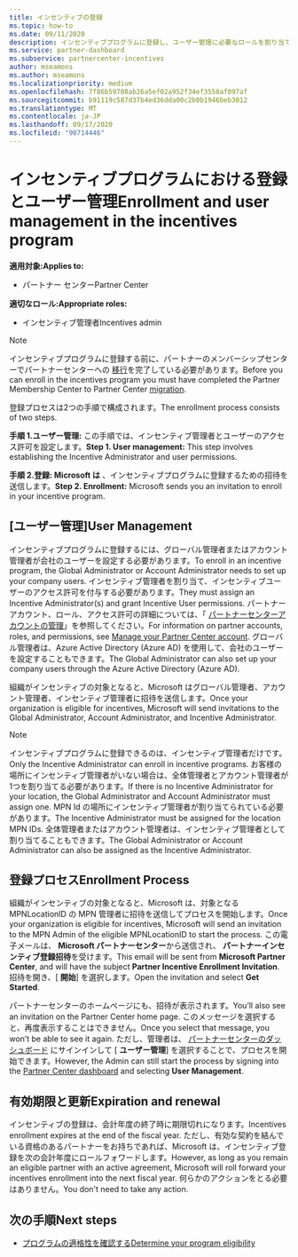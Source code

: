 ```yaml
---
title: インセンティブの登録
ms.topic: how-to
ms.date: 09/11/2020
description: インセンティブプログラムに登録し、ユーザー管理に必要なロールを割り当てます。
ms.service: partner-dashboard
ms.subservice: partnercenter-incentives
author: mseamons
ms.author: mseamons
ms.localizationpriority: medium
ms.openlocfilehash: 7f86b59708ab26a5ef02a952f34ef3558af097af
ms.sourcegitcommit: b91119c587d37b4ed36dda00c2b0b1946beb3012
ms.translationtype: MT
ms.contentlocale: ja-JP
ms.lasthandoff: 09/17/2020
ms.locfileid: "90714446"
---
```

# <a name="enrollment-and-user-management-in-the-incentives-program"></a><span data-ttu-id="80c4f-103">インセンティブプログラムにおける登録とユーザー管理</span><span class="sxs-lookup"><span data-stu-id="80c4f-103">Enrollment and user management in the incentives program</span></span>

<span data-ttu-id="80c4f-104">**適用対象:**</span><span class="sxs-lookup"><span data-stu-id="80c4f-104">**Applies to:**</span></span>

- <span data-ttu-id="80c4f-105">パートナー センター</span><span class="sxs-lookup"><span data-stu-id="80c4f-105">Partner Center</span></span>

<span data-ttu-id="80c4f-106">**適切なロール:**</span><span class="sxs-lookup"><span data-stu-id="80c4f-106">**Appropriate roles:**</span></span>

- <span data-ttu-id="80c4f-107">インセンティブ管理者</span><span class="sxs-lookup"><span data-stu-id="80c4f-107">Incentives admin</span></span>

>[!NOTE]
><span data-ttu-id="80c4f-108">インセンティブプログラムに登録する前に、パートナーのメンバーシップセンターでパートナーセンターへの [移行](prepare-pmc-pc-migration.md)を完了している必要があります。</span><span class="sxs-lookup"><span data-stu-id="80c4f-108">Before you can enroll in the incentives program you must have completed the Partner Membership Center to Partner Center [migration](prepare-pmc-pc-migration.md).</span></span>

<span data-ttu-id="80c4f-109">登録プロセスは2つの手順で構成されます。</span><span class="sxs-lookup"><span data-stu-id="80c4f-109">The enrollment process consists of two steps.</span></span>

<span data-ttu-id="80c4f-110">**手順 1.ユーザー管理:** この手順では、インセンティブ管理者とユーザーのアクセス許可を設定します。</span><span class="sxs-lookup"><span data-stu-id="80c4f-110">**Step 1. User management:** This step involves establishing the Incentive Administrator and user permissions.</span></span>

<span data-ttu-id="80c4f-111">**手順 2.登録: Microsoft は** 、インセンティブプログラムに登録するための招待を送信します。</span><span class="sxs-lookup"><span data-stu-id="80c4f-111">**Step 2. Enrollment:** Microsoft sends you an invitation to enroll in your incentive program.</span></span>

## <a name="user-management"></a><span data-ttu-id="80c4f-112">[ユーザー管理]</span><span class="sxs-lookup"><span data-stu-id="80c4f-112">User Management</span></span>

<span data-ttu-id="80c4f-113">インセンティブプログラムに登録するには、グローバル管理者またはアカウント管理者が会社のユーザーを設定する必要があります。</span><span class="sxs-lookup"><span data-stu-id="80c4f-113">To enroll in an incentive program, the Global Administrator or Account Administrator needs to set up your company users.</span></span> <span data-ttu-id="80c4f-114">インセンティブ管理者を割り当て、インセンティブユーザーのアクセス許可を付与する必要があります。</span><span class="sxs-lookup"><span data-stu-id="80c4f-114">They must assign an Incentive Administrator(s) and grant Incentive User permissions.</span></span> <span data-ttu-id="80c4f-115">パートナーアカウント、ロール、アクセス許可の詳細については、「 [パートナーセンターアカウントの管理](partner-center-account-setup.md)」を参照してください。</span><span class="sxs-lookup"><span data-stu-id="80c4f-115">For information on partner accounts, roles, and permissions, see [Manage your Partner Center account](partner-center-account-setup.md).</span></span> <span data-ttu-id="80c4f-116">グローバル管理者は、Azure Active Directory (Azure AD) を使用して、会社のユーザーを設定することもできます。</span><span class="sxs-lookup"><span data-stu-id="80c4f-116">The Global Administrator can also set up your company users through the Azure Active Directory (Azure AD).</span></span>

<span data-ttu-id="80c4f-117">組織がインセンティブの対象となると、Microsoft はグローバル管理者、アカウント管理者、インセンティブ管理者に招待を送信します。</span><span class="sxs-lookup"><span data-stu-id="80c4f-117">Once your organization is eligible for incentives, Microsoft will send invitations to the Global Administrator, Account Administrator, and Incentive Administrator.</span></span>

>[!NOTE]
><span data-ttu-id="80c4f-118">インセンティブプログラムに登録できるのは、インセンティブ管理者だけです。</span><span class="sxs-lookup"><span data-stu-id="80c4f-118">Only the Incentive Administrator can enroll in incentive programs.</span></span> <span data-ttu-id="80c4f-119">お客様の場所にインセンティブ管理者がいない場合は、全体管理者とアカウント管理者が1つを割り当てる必要があります。</span><span class="sxs-lookup"><span data-stu-id="80c4f-119">If there is no Incentive Administrator for your location, the Global Administrator and Account Administrator must assign one.</span></span> <span data-ttu-id="80c4f-120">MPN Id の場所にインセンティブ管理者が割り当てられている必要があります。</span><span class="sxs-lookup"><span data-stu-id="80c4f-120">The Incentive Administrator must be assigned for the location MPN IDs.</span></span> <span data-ttu-id="80c4f-121">全体管理者またはアカウント管理者は、インセンティブ管理者として割り当てることもできます。</span><span class="sxs-lookup"><span data-stu-id="80c4f-121">The Global Administrator or Account Administrator can also be assigned as the Incentive Administrator.</span></span>

## <a name="enrollment-process"></a><span data-ttu-id="80c4f-122">登録プロセス</span><span class="sxs-lookup"><span data-stu-id="80c4f-122">Enrollment Process</span></span>

<span data-ttu-id="80c4f-123">組織がインセンティブの対象となると、Microsoft は、対象となる MPNLocationID の MPN 管理者に招待を送信してプロセスを開始します。</span><span class="sxs-lookup"><span data-stu-id="80c4f-123">Once your organization is eligible for incentives, Microsoft will send an invitation to the MPN Admin of the eligible MPNLocationID to start the process.</span></span> <span data-ttu-id="80c4f-124">この電子メールは、 **Microsoft パートナーセンター**から送信され、 **パートナーインセンティブ登録招待**を受けます。</span><span class="sxs-lookup"><span data-stu-id="80c4f-124">This email will be sent from **Microsoft Partner Center**, and will have the subject **Partner Incentive Enrollment Invitation**.</span></span> <span data-ttu-id="80c4f-125">招待を開き、[ **開始**] を選択します。</span><span class="sxs-lookup"><span data-stu-id="80c4f-125">Open the invitation and select **Get Started**.</span></span>

<span data-ttu-id="80c4f-126">パートナーセンターのホームページにも、招待が表示されます。</span><span class="sxs-lookup"><span data-stu-id="80c4f-126">You’ll also see an invitation on the Partner Center home page.</span></span> <span data-ttu-id="80c4f-127">このメッセージを選択すると、再度表示することはできません。</span><span class="sxs-lookup"><span data-stu-id="80c4f-127">Once you select that message, you won’t be able to see it again.</span></span> <span data-ttu-id="80c4f-128">ただし、管理者は、 [パートナーセンターのダッシュボード](https://partner.microsoft.com/dashboard/) にサインインして [ **ユーザー管理**] を選択することで、プロセスを開始できます。</span><span class="sxs-lookup"><span data-stu-id="80c4f-128">However, the Admin can still start the process by signing into the [Partner Center dashboard](https://partner.microsoft.com/dashboard/) and selecting **User Management**.</span></span>

## <a name="expiration-and-renewal"></a><span data-ttu-id="80c4f-129">有効期限と更新</span><span class="sxs-lookup"><span data-stu-id="80c4f-129">Expiration and renewal</span></span>

<span data-ttu-id="80c4f-130">インセンティブの登録は、会計年度の終了時に期限切れになります。</span><span class="sxs-lookup"><span data-stu-id="80c4f-130">Incentives enrollment expires at the end of the fiscal year.</span></span> <span data-ttu-id="80c4f-131">ただし、有効な契約を結んでいる資格のあるパートナーをお持ちであれば、Microsoft は、インセンティブ登録を次の会計年度にロールフォワードします。</span><span class="sxs-lookup"><span data-stu-id="80c4f-131">However, as long as you remain an eligible partner with an active agreement, Microsoft will roll forward your incentives enrollment into the next fiscal year.</span></span> <span data-ttu-id="80c4f-132">何らかのアクションをとる必要はありません。</span><span class="sxs-lookup"><span data-stu-id="80c4f-132">You don't need to take any action.</span></span>

## <a name="next-steps"></a><span data-ttu-id="80c4f-133">次の手順</span><span class="sxs-lookup"><span data-stu-id="80c4f-133">Next steps</span></span>

- [<span data-ttu-id="80c4f-134">プログラムの適格性を確認する</span><span class="sxs-lookup"><span data-stu-id="80c4f-134">Determine your program eligibility</span></span>](incentives-determined-your-program-eligibility.md)
